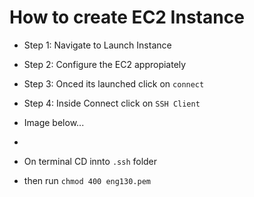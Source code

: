 # How to create EC2 Instance 

- Step 1: Navigate to Launch Instance 
- Step 2: Configure the EC2 appropiately 
- Step 3: Onced its launched click on `connect`
- Step 4: Inside Connect click on `SSH Client`
- Image below...
- 



- On terminal CD innto `.ssh` folder
- then run `chmod 400 eng130.pem `
  